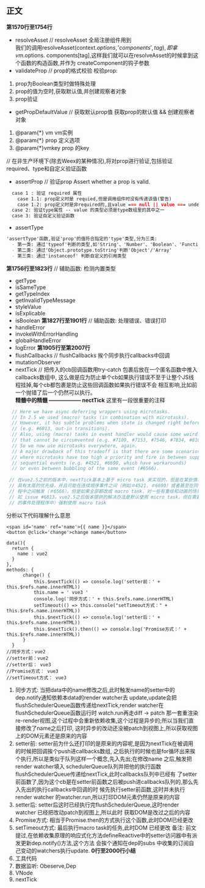  正文
-------
**第1570行至1754行**
  * resolveAsset // resolveAsset 全局注册组件用到  
我们的调用resolveAsset(context.$options, 'components', tag),即拿vm.$options.
components[tag],这样我们就可以在resolveAsset的时候拿到这个函数的构造函数,并作为
createComponent的钩子参数  
  * validateProp // prop的格式校验
  校验prop:  
  1. prop为Boolean类型时做特殊处理
  2. prop的值为空时,获取默认值,并创建观察者对象
  3. prop验证
  
  * getPropDefaultValue // 获取默认prop值
  获取prop的默认值 && 创建观察者对象
  1. @param{*} vm vm实例
  2. @param{*} prop 定义选项
  3. @param{*}vmkey prop 的key
  
  // 在非生产环境下(除去Weex的某种情况),将对prop进行验证,包括验证required、type和自定义验证函数
  
  * assertProp // 验证prop Assert whether a prop is valid.
```markdown
  case 1 : 验证 required 属性
    case 1.1: prop定义时是 requied,但是调用组件时没有传递该值(警告)
    case 1.2: prop定义时是非required的,且value === null || value === undefined (符合要求,返回)
  case 2: 验证type属性 -- value 的类型必须是type数组里的其中之一
  case 3: 验证自定义验证函数
```
  * assertType
```markdown
'assertType'函数,验证'prop'的值符合指定的'type'类型,分为三类:
  - 第一类: 通过'typeof'判断的类型,如'String'、'Number'、'Boolean'、'Function'、'Symbol'
  - 第二类: 通过'Object.prototype.toString'判断'Object'/'Array'
  - 第三类: 通过'instanceof' 判断自定义的引用类型
```
**第1756行至1823行**
// 辅助函数: 检测内置类型
  * getType
  * isSameType
  * getTypeIndex
  * getInvalidTypeMessage
  * styleValue
  * isExplicable
  * isBoolean
**第1827行至1901行**
// 辅助函数: 处理错误、错误打印
  * handleError
  * invokeWithErrorHandling
  * globalHandleError
  * logError
**第1905行至第2007行**
  * flushCallbacks // flushCallbacks 挨个同步执行callbacks中回调
  * mutationObserver
  * nextTick // 把传入的cb回调函数用try-catch 包裹后放在一个匿名函数中推入callbacks数组中,
  这么做是应为防止单个cb如果执行错误不至于让整个JS线程挂掉,每个cb都包裹是防止这些回调函数如果执行错误不会
  相互影响,比如前一个抛错了后一个仍然可以执行。  
**精髓中的精髓 —————— nectTick**
这里有一段很重要的注释
```javascript
  // Here we have async deferring wrappers using microtasks.
  // In 2.5 we used (macro) tasks (in combination with microtasks).
  // However, it has subtle problems when state is changed right before repaint
  // (e.g. #6813, out-in transitions).
  // Also, using (macro) tasks in event handler would cause some weird behaviors
  // that cannot be circumvented (e.g. #7109, #7153, #7546, #7834, #8109).
  // So we now use microtasks everywhere, again.
  // A major drawback of this tradeoff is that there are some scenarios
  // where microtasks have too high a priority and fire in between supposedly
  // sequential events (e.g. #4521, #6690, which have workarounds)
  // or even between bubbling of the same event (#6566).
  
 // 在vue2.5之前的版本中，nextTick基本上基于 micro task 来实现的，但是在某些情况下 micro task 
 // 具有太高的优先级，并且可能在连续顺序事件之间（例如＃4521，＃6690）或者甚至在同一事件的事件冒泡过
 // 程中之间触发（＃6566）。但是如果全部都改成 macro task，对一些有重绘和动画的场景也会有性能影响，
 // 如 issue #6813。vue2.5之后版本提供的解决办法是默认使用 micro task，但在需要时（例如在v-on附加
 // 的事件处理程序中）强制使用 macro task
```
分析以下代码理解什么意思
```vue
<span id='name' ref='name'>{{ name }}</span>
<button @click='change'>change name</button>

data(){
  return {
    name : vue2
  }
},
methods: {
      change() {
          this.$nextTick(() => console.log('setter前：' + this.$refs.name.innerHTML))
          this.name = ' vue3 '
          console.log('同步方式：' + this.$refs.name.innerHTML)
          setTimeout(() => this.console("setTimeout方式：" + this.$refs.name.innerHTML))
          this.$nextTick(() => console.log('setter后：' + this.$refs.name.innerHTML))
          this.$nextTick().then(() => console.log('Promise方式：' + this.$refs.name.innerHTML))
      }
  }
//同步方式：vue2
//setter前：vue2
//setter后： vue3 
//Promise方式： vue3 
//setTimeout方式： vue3 
```
  1. 同步方式: 当把data中的name修改之后,此时触发name的setter中的dep.notify通知依赖本data的render watcher去
  update,update会把flushSchedulerQueue函数传递给nextTick,render watcher在flushSchedulerQueue函数运行时
  watch.run再走diff -> patch 那一套重渲染re-render视图,这个过程中会重新依赖收集,这个过程是异步的;所以当我们直
  接修改了name之后打印, 这时异步的改动还没被patch到视图上,所以获取视图上的DOM元素还是原来的内容
  2. setter前: setter前为什么还打印的是原来的内容呢,是因为nextTick在被调用的时候把回调挨个push进callbacks数组,
  之后执行的时候也是for循环出来挨个执行,所以是类似于队列这样一个概念,先入先出;在修改name 之后,触发把render 
  watcher填入 schedulerQueue队列并把他的执行函数flushSchedulerQueue传递给nextTick,此时callbacks队列中已经有
  了setter前函数了,因为这个cb是在setter前函数之后被push进callbacks队列的,那么先入先出的执行callbacks中回调的时
  候先执行setter前函数,这时并未执行render watcher 的watcher.run,所以打印DOM元素仍然是原来的内容
  3. setter后: setter后这时已经执行完flushSchedulerQueue,这时render watcher 已经把改动patch到视图上,所以此时
  获取DOM是改过之后的内容
  4. Promise方式: 相当于Promise.then的方式执行这个函数,此时DOM已经更改
  5. setTimeout方式: 最后执行macro task的任务,此时DOM 已经更改
 备注: 前文提过,在依赖收集原理的响应式化方法defineReactive中的setter访问器中有派发更新dep.notify()方法,这个方法
 会挨个通知在dep的subs
 中收集的订阅自己变动的watchers执行update.
 **0行至2000行小结**
  1. 工具代码
  2. 数据监听: Obeserve,Dep
  3. VNode
  4. nextTick


